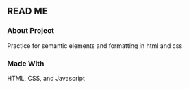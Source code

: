 <h2>READ ME</h2>
<h3>About Project</h3>
<summary>Practice for semantic elements and formatting in html and css</summary>
<h3>Made With</h3>
<summary>HTML, CSS, and Javascript</summary>
